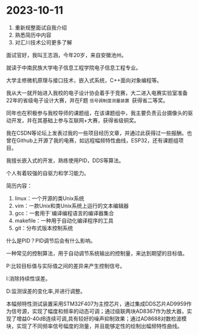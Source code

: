 # 2023-10-11

1. 重新规整面试自我介绍
2. 熟悉简历中内容
3. 对汇川技术公司更多了解

面试官好，我叫王志涵，今年20岁，来自安徽池州。

就读于中南民族大学电子信息工程学院电子信息工程专业。

大学主修微机原理与接口技术，嵌入式系统，C++面向对象编程等。

我从大一就开始进入我校的电子设计协会着手于竞赛，大二进入电赛实验室准备22年的省级电子设计大赛，并在F题 `信号调制度测量装置 `获得省二等奖。

同年也在积极参与我校导师的课题组，在该课题组中，我主要负责云台摄像头的驱动开发，并在其基础上参与互联网+大赛，获得省级铜奖。

我在CSDN等论坛上发表过我的一些项目经历文章，并通过此获得过一些报酬。也曾在Github上开源了我的电赛，如远程幅频特性曲线，ESP32，还有课题组项目。

我擅长嵌入式的开发，熟练使用PID，DDS等算法。

个人有着较强的自驱力和学习能力。

简历内容：

1. linux：一个开源的类Unix系统
2. vim：一款Unix和类Unix系统上运行的文本编辑器
3. gcc：一套用于`编译编程语言的编译器集合
4. makefile：一种用于自动化编译程序的工具
5. git：分布式版本控制系统

什么是PID？PID调节后会有什么影响。

一种常见的控制算法，用于自动调节系统输出的控制量，来达到期望的目标值。

P:比较目标值与实际值之间的差异来产生控制信号。

I:消除持续性误差。

D:监测误差的变化率,并进行调整。

本幅频特性测试装置采用STM32F407为主控芯片，通过集成DDS芯片AD9959作为信号源，实现了幅度和频率的动态可调；通过级联两块AD8367作为放大器，实现了增益0-40dB连续可调,具有较好的噪声抑制效果；通过AD8688对数检波模块，实现了不同频率信号幅度的测量，并且能够定性的绘制出幅频特性曲线。
